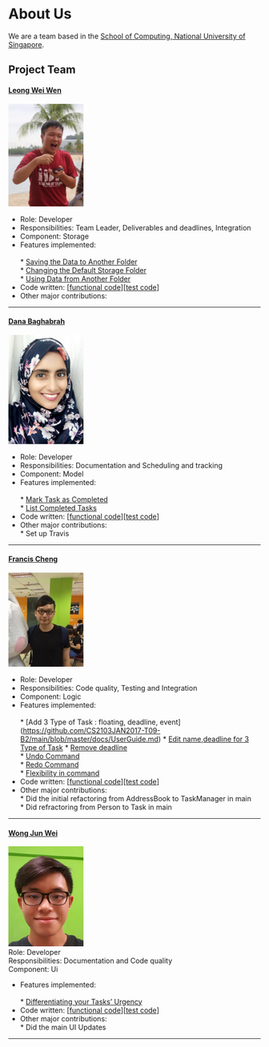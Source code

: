 # About Us

We are a team based in the [School of Computing, National University of Singapore](http://www.comp.nus.edu.sg).

## Project Team

#### [Leong Wei Wen](https://github.com/lwwenz)
<img src="images/lwwenz.png" width="150"><br>
 * Role: Developer <br>
 * Responsibilities: Team Leader, Deliverables and deadlines, Integration <br>
 * Component: Storage
 * Features implemented: <br>  
         * [Saving the Data to Another Folder](https://github.com/CS2103JAN2017-T09-B2/main/blob/master/docs/UserGuide.md)<br>
         * [Changing the Default Storage Folder](https://github.com/CS2103JAN2017-T09-B2/main/blob/master/docs/UserGuide.md) <br>
         * [Using Data from Another Folder](https://github.com/CS2103JAN2017-T09-B2/main/blob/master/docs/UserGuide.md)<br>
 * Code written: [[functional code](../collated/main/A0140010M.md)][[test code](../collated/test/A0140010M.md)] <br>
 * Other major contributions: <br>
 
-----

#### [Dana Baghabrah](http://github.com/danab101)
<img src="images/danab101.png" width="150"><br>
* Role: Developer <br>
* Responsibilities: Documentation and Scheduling and tracking <br>
* Component: Model
* Features implemented: <br>  
         * [Mark Task as Completed](https://github.com/CS2103JAN2017-T09-B2/main/blob/master/docs/UserGuide.md) <br> 
         * [List Completed Tasks ](https://github.com/CS2103JAN2017-T09-B2/main/blob/master/docs/UserGuide.md) <br>
* Code written: [[functional code](../collated/main/A0144902L.md)][[test code](../collated/test/A0144902L.md)] <br>
* Other major contributions: <br>
            * Set up Travis <br>

-----

#### [Francis Cheng](http://github.com/francischeng070)
<img src="images/francischeng070.png" width="150"><br>
* Role: Developer <br>
* Responsibilities: Code quality, Testing and Integration <br>
* Component: Logic <br>
* Features implemented: <br>  
        * [Add 3 Type of Task : floating, deadline, event] (https://github.com/CS2103JAN2017-T09-B2/main/blob/master/docs/UserGuide.md)
        * [Edit name,deadline for 3 Type of Task](https://github.com/CS2103JAN2017-T09-B2/main/blob/master/docs/UserGuide.md)
        * [Remove deadline](https://github.com/CS2103JAN2017-T09-B2/main/blob/master/docs/UserGuide.md)<br>
        * [Undo Command](https://github.com/CS2103JAN2017-T09-B2/main/blob/master/docs/UserGuide.md) <br>
        * [Redo Command](https://github.com/CS2103JAN2017-T09-B2/main/blob/master/docs/UserGuide.md) <br>
        * [Flexibility in command](https://github.com/CS2103JAN2017-T09-B2/main/blob/master/docs/UserGuide.md) <br>
* Code written: [[functional code](../collated/main/A0139926R.md)][[test code](../collated/test/A0139926R.md)] <br>
* Other major contributions: <br>
           * Did the initial refactoring from AddressBook to TaskManager in main <br>
           * Did refractoring from Person to Task in main

-----

#### [Wong Jun Wei](http://github.com/wjunwei94)
<img src="images/wjunwei94.png" width="150"><br>
Role: Developer <br>
Responsibilities: Documentation and Code quality <br>
Component: Ui
* Features implemented: <br>  
        * [Differentiating your Tasks’ Urgency](https://github.com/CS2103JAN2017-T09-B2/main/blob/master/docs/UserGuide.md)<br>
* Code written: [[functional code](../collated/main/A0139154E.md)][[test code](../collated/test/A0139154E.md)] <br>
* Other major contributions: <br>
           * Did the main UI Updates <br>
-----
